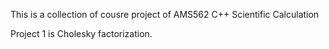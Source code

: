 This is a collection of cousre project of AMS562 C++ Scientific Calculation

Project 1 is Cholesky factorization.